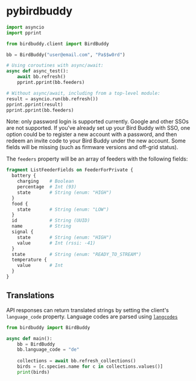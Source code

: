 # pybirdbuddy

```python
import asyncio
import pprint

from birdbuddy.client import BirdBuddy

bb = BirdBuddy("user@email.com", "Pa$$w0rd")

# Using coroutines with async/await:
async def async_test():
    await bb.refresh()
    pprint.pprint(bb.feeders)

# Without async/await, including from a top-level module:
result = asyncio.run(bb.refresh())
pprint.pprint(result)
pprint.pprint(bb.feeders)
```

Note: only password login is supported currently. Google and other SSOs are not supported. If
you've already set up your Bird Buddy with SSO, one option could be to register a new account with
a password, and then redeem an invite code to your Bird Buddy under the new account. Some fields
will be missing (such as firmware versions and off-grid status).

The `feeders` property will be an array of feeders with the following fields:

```graphql
fragment ListFeederFields on FeederForPrivate {
  battery {
    charging    # Boolean
    percentage  # Int (93)
    state       # String (enum: "HIGH")
  }
  food {
    state       # String (enum: "LOW")
  }
  id            # String (UUID)
  name          # String
  signal {
    state       # String (enum: "HIGH")
    value       # Int (rssi: -41)
  }
  state         # String (enum: "READY_TO_STREAM")
  temperature {
    value       # Int
  }
}
```

## Translations

API responses can return translated strings by setting the client's `language_code` property.
Language codes are parsed using [`langcodes`](https://pypi.org/project/langcodes/)

```python
from birdbuddy import BirdBuddy

async def main():
    bb = BirdBuddy
    bb.language_code = "de"
    
    collections = await bb.refresh_collections()
    birds = [c.species.name for c in collections.values()]
    print(birds)
```
